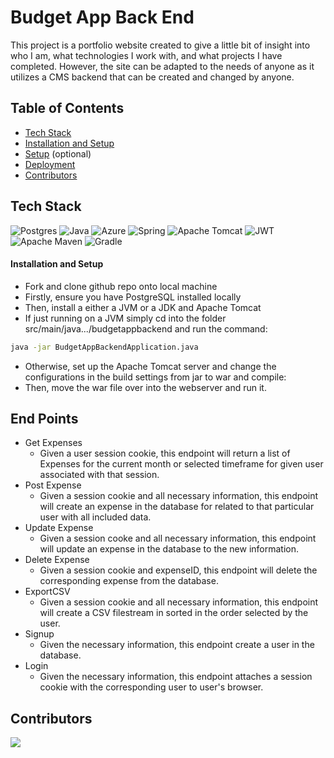 # Budget App Back End
This project is a portfolio website created to give a little bit of insight into who I am, what technologies I work with, and what projects I have completed. However, the site can be adapted to the needs of anyone as it utilizes a CMS backend that can be created and changed by anyone.

## Table of Contents
- [Tech Stack](#tech-stack)
- [Installation and Setup](#installation-and-setup)
- [Setup](#setup)
  (optional)
- [Deployment](#deployment)
- [Contributors](#contributors)

## Tech Stack
![Postgres](https://img.shields.io/badge/postgres-%23316192.svg?style=for-the-badge&logo=postgresql&logoColor=white)
![Java](https://img.shields.io/badge/java-%23ED8B00.svg?style=for-the-badge&logo=openjdk&logoColor=white)
![Azure](https://img.shields.io/badge/azure-%230072C6.svg?style=for-the-badge&logo=microsoftazure&logoColor=white)
![Spring](https://img.shields.io/badge/spring-%236DB33F.svg?style=for-the-badge&logo=spring&logoColor=white)
![Apache Tomcat](https://img.shields.io/badge/apache%20tomcat-%23F8DC75.svg?style=for-the-badge&logo=apache-tomcat&logoColor=black)
![JWT](https://img.shields.io/badge/JWT-black?style=for-the-badge&logo=JSON%20web%20tokens)
![Apache Maven](https://img.shields.io/badge/Apache%20Maven-C71A36?style=for-the-badge&logo=Apache%20Maven&logoColor=white)
![Gradle](https://img.shields.io/badge/Gradle-02303A.svg?style=for-the-badge&logo=Gradle&logoColor=white)

#### Installation and Setup
* Fork and clone github repo onto local machine
* Firstly, ensure you have PostgreSQL installed locally
* Then, install a either a JVM or a JDK and Apache Tomcat
* If just running on a JVM simply cd into the folder src/main/java.../budgetappbackend and run the command:
```bash
java -jar BudgetAppBackendApplication.java
```
* Otherwise, set up the Apache Tomcat server and change the configurations in the build settings from jar to war and compile:
* Then, move the war file over into the webserver and run it.

## End Points
* Get Expenses
  * Given a user session cookie, this endpoint will return a list of Expenses for the current month or selected timeframe for given user associated with that session.
* Post Expense
  * Given a session cookie and all necessary information, this endpoint will create an expense in the database for related to that particular user with all included data.
* Update Expense
  * Given a session cooke and all necessary information, this endpoint will update an expense in the database to the new information.
* Delete Expense
  * Given a session cookie and expenseID, this endpoint will delete the corresponding expense from the database.
* ExportCSV
  * Given a session cookie and all necessary information, this endpoint will create a CSV filestream in sorted in the order selected by the user.
* Signup
  * Given the necessary information, this endpoint create a user in the database.
* Login
  * Given the necessary information, this endpoint attaches a session cookie with the corresponding user to user's browser.

## Contributors
<a href="https://github.com/Bornean-Orangutan/Ratings-and-Reviews-API/graphs/contributors">
  <img src="https://contrib.rocks/image?repo=Bornean-Orangutan/Ratings-and-Reviews-API" />
</a>
